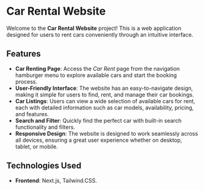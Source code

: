 # Car Rental Website

Welcome to the **Car Rental Website** project! This is a web application designed for users to rent cars conveniently through an intuitive interface.

## Features

- **Car Renting Page**: Access the *Car Rent* page from the navigation hamburger menu to explore available cars and start the booking process.
- **User-Friendly Interface**: The website has an easy-to-navigate design, making it simple for users to find, rent, and manage their car bookings.
- **Car Listings**: Users can view a wide selection of available cars for rent, each with detailed information such as car models, availability, pricing, and features.
- **Search and Filter**: Quickly find the perfect car with built-in search functionality and filters.
- **Responsive Design**: The website is designed to work seamlessly across all devices, ensuring a great user experience whether on desktop, tablet, or mobile.

## Technologies Used

- **Frontend**: Next.js, Tailwind.CSS.
